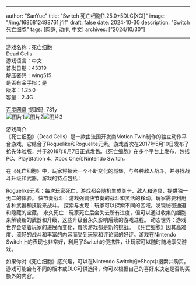 
---
author: "SanYue"
title: "Switch 死亡细胞[1.25.0+5DLC|XCI]"
image: "/img/1686812498761.jfif"
draft: false
date: 2024-10-30
description: "Switch 死亡细胞"
tags: [肉鸽, 动作, 中文]
archives: ["2024/10/30"]

---

游戏名称：死亡细胞   
Dead Cells    
游戏语言：中文  
首发日期：43319  
解压密码：wing515  
是否有金手指：是  
版本：1.25.0   
容量：2.4G

[百度网盘](https://pan.baidu.com/s/18Mpzy4iT3rbcticWS6hpiQ) 提取码: 781y  
![图片1](/img/c95a9ce6c66674a6.jpg)![图片2](/img/d88bc1468ee67fa1fc56.jpg)![图片3](/img/b73c9927e3.jpg)  

游戏简介  
《死亡细胞》（Dead Cells）是一款由法国开发商Motion Twin制作的独立动作平台游戏，它结合了Roguelike和Roguelite元素。游戏首次在2017年5月10日发布了抢先体验版，并于2018年8月7日正式发售。《死亡细胞》在多个平台上发布，包括PC、PlayStation 4、Xbox One和Nintendo Switch。

在《死亡细胞》中，玩家将探索一个不断变化的城堡，与各种敌人战斗，并寻找战斗升级和武器。游戏的特点包括：

Roguelike元素：每次玩家死亡，游戏都会随机生成关卡、敌人和道具，提供独一无二的体验。
快节奏战斗：游戏强调快节奏的战斗和灵活的移动，玩家需要利用各种武器和技能来战斗。
探索与发现：玩家可以探索不同的区域，发现秘密通道和隐藏的宝藏。
永久死亡：玩家死亡后会失去所有进度，但可以通过收集的细胞来解锁新的武器和升级，这些升级会永久影响后续的游戏进程。
动态世界：游戏世界会随着玩家的进展而变化，每次游戏都是新的挑战。
《死亡细胞》因其高难度、流畅的战斗和丰富的内容而受到玩家和评论家的好评。游戏在Nintendo Switch上的表现也非常好，利用了Switch的便携性，让玩家可以随时随地享受游戏。

如果你对《死亡细胞》感兴趣，可以在Nintendo Switch的eShop中搜索并购买。游戏可能会有不同的版本或DLC可供选择，你可以根据自己的喜好来决定是否购买额外的内容。
